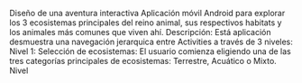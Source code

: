 Diseño de una aventura interactiva
Aplicación móvil Android para explorar los 3 ecosistemas principales del reino animal, sus respectivos habitats y los animales más comunes que viven ahí.
Descripción:
Está aplicación desmuestra una navegación jerarquica entre Activities a través de 3 niveles:
Nivel 1: Selección de ecosistemas:
El usuario comienza eligiendo una de las tres categorías principales de ecosistemas: Terrestre, Acuático o Mixto.
Nivel

